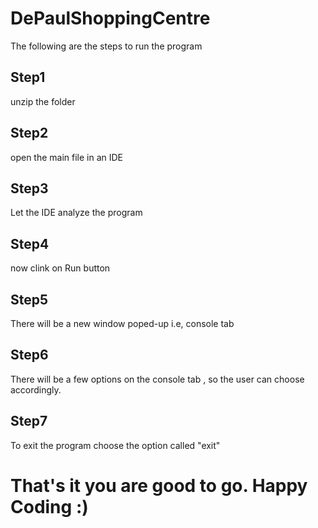 # DePaulShoppingCentre 
The following are the steps to run the program 
## Step1
unzip the folder
## Step2
open the main file in an IDE
## Step3
Let the IDE analyze the program
## Step4
now clink on Run button 
## Step5
There will be a new window poped-up i.e, console tab
## Step6
There will be a few options on the console tab , so the user can choose accordingly.
## Step7
To exit the program choose the option called "exit"
# That's it you are good to go. Happy Coding :)
